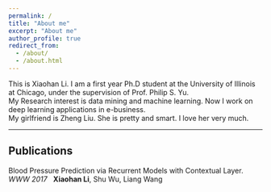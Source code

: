 ```yaml
---
permalink: /
title: "About me"
excerpt: "About me"
author_profile: true
redirect_from: 
  - /about/
  - /about.html
---
```


This is Xiaohan Li.
I am a first year Ph.D student at the University of Illinois at Chicago, under the supervision of Prof. Philip S. Yu.  
My Research interest is data mining and machine learning. Now I work on deep learning applications in e-business.  
My girlfriend is Zheng Liu. She is pretty and smart. I love her very much.

---

Publications
---
Blood Pressure Prediction via Recurrent Models with Contextual Layer. *WWW 2017*  
**Xiaohan Li**, Shu Wu, Liang Wang

